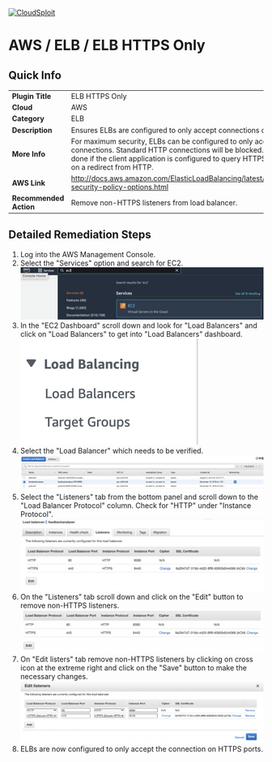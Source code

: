 [![CloudSploit](https://cloudsploit.com/img/logo-new-big-text-100.png "CloudSploit")](https://cloudsploit.com)

# AWS / ELB / ELB HTTPS Only

## Quick Info

| | |
|-|-|
| **Plugin Title** | ELB HTTPS Only |
| **Cloud** | AWS |
| **Category** | ELB |
| **Description** | Ensures ELBs are configured to only accept connections on HTTPS ports. |
| **More Info** | For maximum security, ELBs can be configured to only accept HTTPS connections. Standard HTTP connections  will be blocked. This should only be done if the  client application is configured to query HTTPS  directly and not rely on a redirect from HTTP. |
| **AWS Link** | http://docs.aws.amazon.com/ElasticLoadBalancing/latest/DeveloperGuide/elb-security-policy-options.html |
| **Recommended Action** | Remove non-HTTPS listeners from load balancer. |

## Detailed Remediation Steps
1. Log into the AWS Management Console.
2. Select the "Services" option and search for EC2. </br> ![Step 2](/resources/aws/elb/elb-https-only/step2.png "Step 2 - Services")
3. In the "EC2 Dashboard" scroll down and look for "Load Balancers" and click on "Load Balancers" to get into "Load Balancers" dashboard.</br> ![Step 3](/resources/aws/elb/elb-https-only/step3.png "Step 3 - Load Balancers")
4. Select the "Load Balancer" which needs to be verified. </br> ![Step 4](/resources/aws/elb/elb-https-only/step4.png "Step 4 - Load Balancer")
5. Select the "Listeners" tab from the bottom panel and scroll down to the "Load Balancer Protocol" column. Check for "HTTP" under "Instance Protocol". </br> ![Step 5](/resources/aws/elb/elb-https-only/step5.png "Step 5 - Listener")
6. On the "Listeners" tab scroll down and click on the "Edit" button to remove non-HTTPS listeners.</br>![Step 6](/resources/aws/elb/elb-https-only/step6.png "Step 6 - Edit")
7. On "Edit listers" tab remove non-HTTPS listeners by clicking on cross icon at the extreme right and click on the "Save" button to make the necessary changes. </br>![Step 7](/resources/aws/elb/elb-https-only/step7.png "Step 7 - Save")
8. ELBs are now configured to only accept the connection on HTTPS ports.</br>
